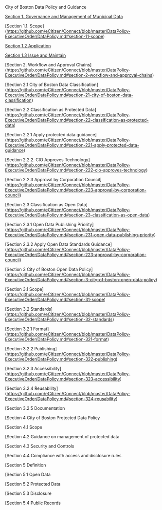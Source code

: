 City of Boston Data Policy and Guidance

[Section 1. Governance and Management of Municipal Data](https://github.com/eCitizen/Connect/blob/master/DataPolicy-ExecutiveOrder/DataPolicy.md#section-1-governance-and-management-of-municipal-data)

[Section 1.1. Scope] (https://github.com/eCitizen/Connect/blob/master/DataPolicy-ExecutiveOrder/DataPolicy.md#section-11-scope)

[Section 1.2 Application](https://github.com/eCitizen/Connect/blob/master/DataPolicy-ExecutiveOrder/DataPolicy.md#section-12-application)

[Section 1.3 Issue and Maintain](https://github.com/eCitizen/Connect/blob/master/DataPolicy-ExecutiveOrder/DataPolicy.md#section-13-issue-and-maintain)

[Section 2. Workflow and Approval Chains] (https://github.com/eCitizen/Connect/blob/master/DataPolicy-ExecutiveOrder/DataPolicy.md#section-2-workflow-and-approval-chains)

[Section 2.1 City of Boston Data Classification] (https://github.com/eCitizen/Connect/blob/master/DataPolicy-ExecutiveOrder/DataPolicy.md#section-21-city-of-boston-data-classification)

[Section 2.2 Classification as Protected Data] (https://github.com/eCitizen/Connect/blob/master/DataPolicy-ExecutiveOrder/DataPolicy.md#section-22-classification-as-protected-data)

[Section 2.2.1 Apply protected data guidance] (https://github.com/eCitizen/Connect/blob/master/DataPolicy-ExecutiveOrder/DataPolicy.md#section-221-apply-protected-data-guidance)

[Section 2.2.2. CIO Approves Technology] (https://github.com/eCitizen/Connect/blob/master/DataPolicy-ExecutiveOrder/DataPolicy.md#section-222-cio-approves-technology)

[Section 2.2.3 Approval by Corporation Council] (https://github.com/eCitizen/Connect/blob/master/DataPolicy-ExecutiveOrder/DataPolicy.md#section-223-approval-by-corporation-council)

[Section 2.3 Classification as Open Data] (https://github.com/eCitizen/Connect/blob/master/DataPolicy-ExecutiveOrder/DataPolicy.md#section-23-classification-as-open-data)

[Section 2.3.1 Open Data Publishing Priority] (https://github.com/eCitizen/Connect/blob/master/DataPolicy-ExecutiveOrder/DataPolicy.md#section-231-open-data-publishing-priority)

[Section 2.3.2 Apply Open Data Standards Guidance] (https://github.com/eCitizen/Connect/blob/master/DataPolicy-ExecutiveOrder/DataPolicy.md#section-223-approval-by-corporation-council)

[Section 3 City of Boston Open Data Policy] (https://github.com/eCitizen/Connect/blob/master/DataPolicy-ExecutiveOrder/DataPolicy.md#section-3-city-of-boston-open-data-policy)

[Section 3.1 Scope] (https://github.com/eCitizen/Connect/blob/master/DataPolicy-ExecutiveOrder/DataPolicy.md#section-31-scope)

[Section 3.2 Standards] (https://github.com/eCitizen/Connect/blob/master/DataPolicy-ExecutiveOrder/DataPolicy.md#section-32-standards)

[Section 3.2.1 Format] (https://github.com/eCitizen/Connect/blob/master/DataPolicy-ExecutiveOrder/DataPolicy.md#section-321-format)

[Section 3.2.2 Publishing] (https://github.com/eCitizen/Connect/blob/master/DataPolicy-ExecutiveOrder/DataPolicy.md#section-322-publishing)

[Section 3.2.3 Accessibility] (https://github.com/eCitizen/Connect/blob/master/DataPolicy-ExecutiveOrder/DataPolicy.md#section-323-accessibility)

[Section 3.2.4 Reusability] (https://github.com/eCitizen/Connect/blob/master/DataPolicy-ExecutiveOrder/DataPolicy.md#section-324-reusability)

[Section 3.2.5 Documentation

[Section 4 City of Boston Protected Data Policy

[Section 4.1 Scope

[Section 4.2 Guidance on management of protected data

[Section 4.3 Security and Controls

[Section 4.4 Compliance with access and disclosure rules

[Section 5 Definition

[Section 5.1 Open Data

[Section 5.2 Protected Data

[Section 5.3 Disclosure

[Section 5.4 Public Records
